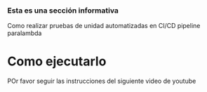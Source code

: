 ### Esta es una sección informativa
Como realizar pruebas de unidad automatizadas en CI/CD  pipeline
paralambda

# Como ejecutarlo
POr favor seguir las instrucciones del siguiente video de youtube
